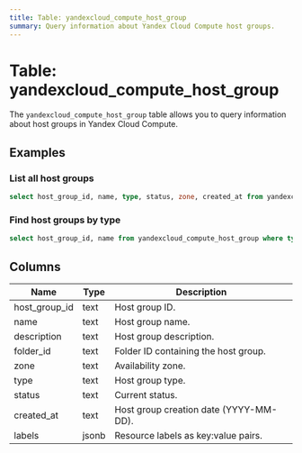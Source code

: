 ```yaml
---
title: Table: yandexcloud_compute_host_group
summary: Query information about Yandex Cloud Compute host groups.
---
```


# Table: yandexcloud_compute_host_group

The `yandexcloud_compute_host_group` table allows you to query information about host groups in Yandex Cloud Compute.

## Examples

### List all host groups
```sql
select host_group_id, name, type, status, zone, created_at from yandexcloud_compute_host_group;
```

### Find host groups by type
```sql
select host_group_id, name from yandexcloud_compute_host_group where type = 'dedicated';
```

## Columns
| Name           | Type   | Description                                 |
|----------------|--------|---------------------------------------------|
| host_group_id  | text   | Host group ID.                              |
| name           | text   | Host group name.                            |
| description    | text   | Host group description.                     |
| folder_id      | text   | Folder ID containing the host group.        |
| zone           | text   | Availability zone.                          |
| type           | text   | Host group type.                            |
| status         | text   | Current status.                             |
| created_at     | text   | Host group creation date (YYYY-MM-DD).      |
| labels         | jsonb  | Resource labels as key:value pairs.         | 